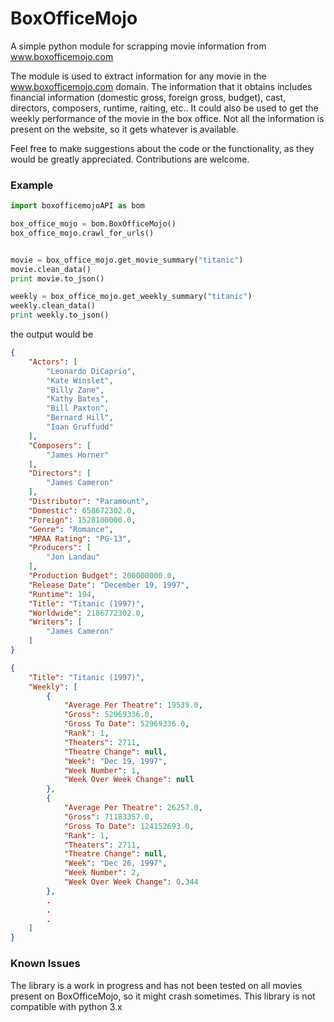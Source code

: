 BoxOfficeMojo
=============

A simple python module for scrapping movie information from www.boxofficemojo.com

The module is used to extract information for any movie in the www.boxofficemojo.com domain. The information that it obtains
includes financial information (domestic gross, foreign gross, budget), cast, directors, composers, runtime, raiting, etc.. 
It could also be used to get the weekly performance of the movie in the box office. 
Not all the information is present on the website, so it gets whatever is available. 

Feel free to make suggestions about the code or the functionality, as they would be greatly appreciated. Contributions are welcome. 

### Example 

```python
import boxofficemojoAPI as bom

box_office_mojo = bom.BoxOfficeMojo()
box_office_mojo.crawl_for_urls()


movie = box_office_mojo.get_movie_summary("titanic")
movie.clean_data()
print movie.to_json()

weekly = box_office_mojo.get_weekly_summary("titanic")
weekly.clean_data()
print weekly.to_json()

```

the output would be 

```json
{
    "Actors": [
        "Leonardo DiCaprio", 
        "Kate Winslet", 
        "Billy Zane", 
        "Kathy Bates", 
        "Bill Paxton", 
        "Bernard Hill", 
        "Ioan Gruffudd"
    ], 
    "Composers": [
        "James Horner"
    ], 
    "Directors": [
        "James Cameron"
    ], 
    "Distributor": "Paramount", 
    "Domestic": 658672302.0,  
    "Foreign": 1528100000.0, 
    "Genre": "Romance", 
    "MPAA Rating": "PG-13", 
    "Producers": [
        "Jon Landau"
    ], 
    "Production Budget": 200000000.0, 
    "Release Date": "December 19, 1997", 
    "Runtime": 194, 
    "Title": "Titanic (1997)", 
    "Worldwide": 2186772302.0, 
    "Writers": [
        "James Cameron"
    ]
}

{
    "Title": "Titanic (1997)", 
    "Weekly": [
        {
            "Average Per Theatre": 19539.0, 
            "Gross": 52969336.0, 
            "Gross To Date": 52969336.0, 
            "Rank": 1, 
            "Theaters": 2711, 
            "Theatre Change": null, 
            "Week": "Dec 19, 1997", 
            "Week Number": 1, 
            "Week Over Week Change": null
        }, 
        {
            "Average Per Theatre": 26257.0, 
            "Gross": 71183357.0, 
            "Gross To Date": 124152693.0, 
            "Rank": 1, 
            "Theaters": 2711, 
            "Theatre Change": null, 
            "Week": "Dec 26, 1997", 
            "Week Number": 2, 
            "Week Over Week Change": 0.344
        }, 
        .
        .
        .
    ]
}
```

### Known Issues

The library is a work in progress and has not been tested on all movies present on BoxOfficeMojo, so it might crash sometimes. 
This library is not compatible with python 3.x
